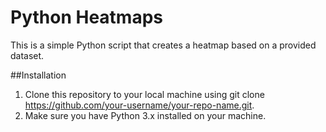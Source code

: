 # Python Heatmaps
This is a simple Python script that creates a heatmap based on a provided dataset.

##Installation
1. Clone this repository to your local machine using git clone https://github.com/your-username/your-repo-name.git.
2. Make sure you have Python 3.x installed on your machine.
